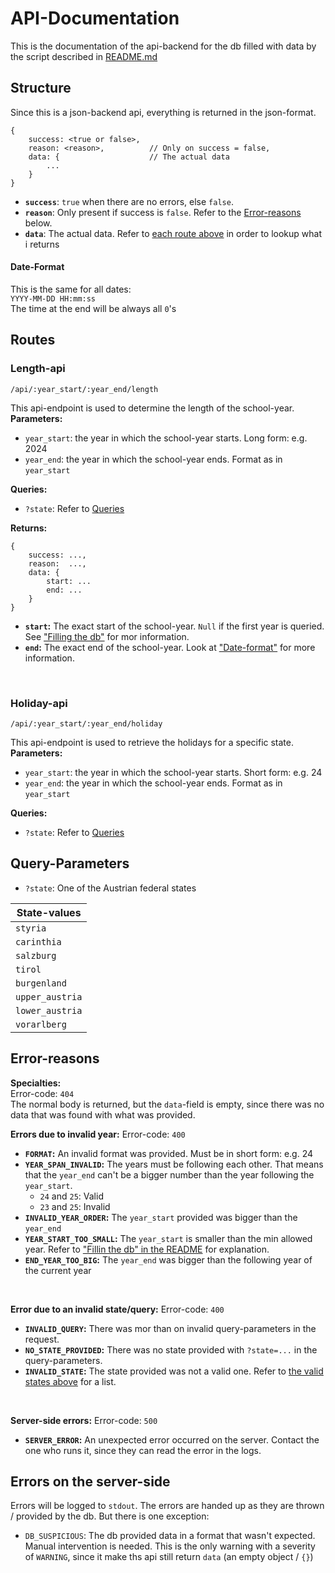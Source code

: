 # API-Documentation
This is the documentation of the api-backend for the db filled with data by the script described in [README.md](./README.md)

## Structure
Since this is a json-backend api, everything is returned in the json-format.

```
{
    success: <true or false>,
    reason: <reason>,          // Only on success = false,
    data: {                    // The actual data
        ...
    }
}
```
- **`success`**: `true` when there are no errors, else `false`.
- **`reason`**: Only present if success is `false`. Refer to the [Error-reasons](#error-resons) below.
- **`data`**: The actual data. Refer to [each route above](#routes) in order to lookup what i returns

#### Date-Format
This is the same for all dates:  
`YYYY-MM-DD HH:mm:ss`  
The time at the end will be always all `0`'s

## Routes
### Length-api
```
/api/:year_start/:year_end/length
```
This api-endpoint is used to determine the length of the school-year.  
**Parameters:**
- `year_start`: the year in which the school-year starts. Long form: e.g. 2024
- `year_end`: the year in which the school-year ends. Format as in `year_start`  

**Queries:**
- `?state`: Refer to [Queries](#query-parameters)

**Returns:**
```
{
    success: ...,
    reason:  ...,           
    data: {
        start: ...
        end: ...
    }
}
```
- **`start`:** The exact start of the school-year. `Null` if the first year is queried. See ["Filling the db"](./README.md#filling-the-db) for mor information.
- **`end`:** The exact end of the school-year.
Look at ["Date-format"](#date-format) for more information.
<br>

### Holiday-api
```
/api/:year_start/:year_end/holiday
```
This api-endpoint is used to retrieve the holidays for a specific state.
**Parameters:**
- `year_start`: the year in which the school-year starts. Short form: e.g. 24
- `year_end`: the year in which the school-year ends. Format as in `year_start`  

**Queries:**
- `?state`: Refer to [Queries](#query-parameters)

## Query-Parameters
- `?state`: One of the Austrian federal states

| State-values |
| ------ |
| `styria`        |
| `carinthia`     |
| `salzburg`      |
| `tirol`         |
| `burgenland`    |
| `upper_austria` |
| `lower_austria` |
| `vorarlberg`    |

## Error-reasons
**Specialties:**  
Error-code: `404`  
The normal body is returned, but the `data`-field is empty, since there was no data that was found with what was provided.

**Errors due to invalid year:**
Error-code: `400`
- **`FORMAT`:** An invalid format was provided. Must be in short form: e.g. 24
- **`YEAR_SPAN_INVALID`:** The years must be following each other. That means that the `year_end` can't be a bigger number than the year following the `year_start`.
    - `24` and `25`: Valid
    - `23` and `25`: Invalid
- **`INVALID_YEAR_ORDER`:** The `year_start` provided was bigger than the `year_end`
- **`YEAR_START_TOO_SMALL`:** The `year_start` is smaller than the min allowed year. Refer to ["Fillin the db" in the README](./README.md#filling-the-db) for explanation.
- **`END_YEAR_TOO_BIG`:** The `year_end` was bigger than the following year of the current year

<br>

**Error due to an invalid state/query:**
Error-code: `400`
- **`INVALID_QUERY`:** There was mor than on invalid query-parameters in the request.
- **`NO_STATE_PROVIDED`:** There was no state provided with `?state=...` in the query-parameters.
- **`INVALID_STATE`:** The state provided was not a valid one. Refer to [the valid states above](#query-parameters) for a list.

<br>

**Server-side errors:**
Error-code: `500`
- **`SERVER_ERROR`:** An unexpected error occurred on the server. Contact the one who runs it, since they can read the error in the logs.

## Errors on the server-side
Errors will be logged to `stdout`. The errors are handed up as they are thrown / provided by the db. But there is one exception:
- `DB_SUSPICIOUS`: The db provided data in a format that wasn't expected. Manual intervention is needed. This is the only warning with a severity of `WARNING`, since it make ths api still return `data` (an empty object / `{}`)